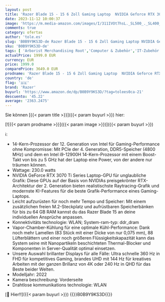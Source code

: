 ```yaml
---
layout: post
title: 'Razer Blade 15 - 15 6 Zoll Gaming Laptop  NVIDIA Geforce RTX 3070 Ti  Intel i9-12900H  QHD 240Hz OLED-Display  16GB DDR5 RAM  1TB SSD  Alu-Gehäuse  QWERTZ DE-Layout | Schwarz'
date: 2023-11-12 10:00:37
image: 'https://m.media-amazon.com/images/I/311IVOt7hsL._SL500_._SL400_.jpg'
comments: true
category: ofertas
author: 'tole.es'
slug: 'B0B9Y9KS3D-de Razer Blade 15 - 15 6 Zoll Gaming Laptop NVIDIA Geforce...'
sku: 'B0B9Y9KS3D-de'
tags: [ 'Arborist Merchandising Root','Computer & Zubehör','IT-Zubehör','Laptops','Laptops & Monitore','Normale Laptop-Computer','Self Service','Special Features Stores','Stores','e26659c6-d1cd-45cb-800b-2f9b432b8572_0','e26659c6-d1cd-45cb-800b-2f9b432b8572_7201','razer','🇩🇪', ]
actualPrice: 1999.0 EUR
currency: EUR
price: 1999.0
comparePrice: 3649.0 EUR
prodname: 'Razer Blade 15 - 15 6 Zoll Gaming Laptop  NVIDIA Geforce RTX 3070 Ti  Intel i9-12900H  QHD 240Hz OLED-Display  16GB DDR5 RAM  1TB SSD  Alu-Gehäuse  QWERTZ DE-Layout | Schwarz'
country: 'de'
flag: '🇩🇪'
brand: 'Razer'
buyurl: 'https://www.amazon.de/dp/B0B9Y9KS3D/?tag=tolees0ca-21'
descuento: '45.22'
average: '2363.2475'
---
```


Sie können [{{< param title >}}]({{< param buyurl >}}) hier:

[![{{< param prodname >}}]({{< param image >}})]({{< param buyurl >}})

ℹ️:

- 14-Kern-Prozessor der 12. Generation von Intel für Gaming-Performance ohne Kompromisse: Mit PCIe der 4. Generation, DDR5-Speicher (4800 MHz) und dem en Intel i9-12900H 14-Kern-Prozessor mit einem Boost-Takt von bis zu 5 GHz hat der Laptop eine Power, von der andere nur träumen können.
- Wattage: 230.0 watts
- NVIDIA GeForce RTX 3070 Ti Series Laptop-GPU für unglaubliche Grafik: Diese GPUs auf der Basis von NVIDIAs preisgekrönter RTX-Architektur der 2. Generation bieten realistischste Raytracing-Grafik und modernste KI-Features für die beste Grafik-Performance eines Gaming-Laptops.
- Leicht aufzurüsten für noch mehr Tempo und Speicher: Mit einem zusätzlichen freien M.2-Steckplatz und aufrüstbaren Speicherbänken für bis zu 64 GB RAM kannst du das Razer Blade 15 an deine individuellen Ansprüche anpassen.
- Konnektivitäts technologie: WLAN; System-ram-typ: ddr_dram
- Vapor-Chamber-Kühlung für eine optimale Kühl-Performance: Dank noch mehr Lamellen (83 Stück mit einer Dicke von nur 0,075 mm), 88 Lüfterblättern und einer noch größeren Flüssigkeitskapazität kann das System seine mit Nanopartikeln beschichteten Thermal-Blocker und Komponenten in Server-Qualität optimal einsetzen.
- Unsere Auswahl brillanter Displays für alle Fälle: Ultra schnelle 360 Hz in FHD für kompetitives Gaming, brandes UHD mit 144 Hz für kreatives Arbeiten mit der ganzen Brillanz von 4K oder 240 Hz in QHD für das Beste beider Welten.
- Modelljahr: 2022
- Kamera beschreibung: Vorderseite
- Drahtlose kommunikations technologie: WLAN

[🛒 Hier!!]({{< param buyurl >}})
{{<world>}}B0B9Y9KS3D{{</world>}}
